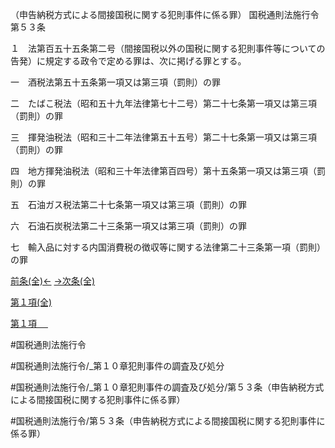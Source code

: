 （申告納税方式による間接国税に関する犯則事件に係る罪）
国税通則法施行令第５３条

１　法第百五十五条第二号（間接国税以外の国税に関する犯則事件等についての告発）に規定する政令で定める罪は、次に掲げる罪とする。

一　酒税法第五十五条第一項又は第三項（罰則）の罪

二　たばこ税法（昭和五十九年法律第七十二号）第二十七条第一項又は第三項（罰則）の罪

三　揮発油税法（昭和三十二年法律第五十五号）第二十七条第一項又は第三項（罰則）の罪

四　地方揮発油税法（昭和三十年法律第百四号）第十五条第一項又は第三項（罰則）の罪

五　石油ガス税法第二十七条第一項又は第三項（罰則）の罪

六　石油石炭税法第二十三条第一項又は第三項（罰則）の罪

七　輸入品に対する内国消費税の徴収等に関する法律第二十三条第一項（罰則）の罪

[前条(全)←](国税通則法施行＿令＿第５２条_.md)    [→次条(全)](国税通則法施行＿令＿第５４条_.md)

[第１項(全)](国税通則法施行＿令＿第５３条第１項_.md)  

[第１項 　 ](国税通則法施行＿令＿第５３条第１項.md)  

#国税通則法施行令

#国税通則法施行令/_第１０章犯則事件の調査及び処分

#国税通則法施行令/_第１０章犯則事件の調査及び処分/第５３条（申告納税方式による間接国税に関する犯則事件に係る罪）

#国税通則法施行令/第５３条（申告納税方式による間接国税に関する犯則事件に係る罪）

